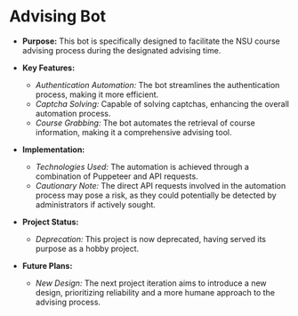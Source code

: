 # Advising Bot

- **Purpose:** This bot is specifically designed to facilitate the NSU course advising process during the designated advising time.

- **Key Features:**
  - *Authentication Automation:* The bot streamlines the authentication process, making it more efficient.
  - *Captcha Solving:* Capable of solving captchas, enhancing the overall automation process.
  - *Course Grabbing:* The bot automates the retrieval of course information, making it a comprehensive advising tool.

- **Implementation:**
  - *Technologies Used:* The automation is achieved through a combination of Puppeteer and API requests.
  - *Cautionary Note:* The direct API requests involved in the automation process may pose a risk, as they could potentially be detected by administrators if actively sought.

- **Project Status:**
  - *Deprecation:* This project is now deprecated, having served its purpose as a hobby project.

- **Future Plans:**
  - *New Design:* The next project iteration aims to introduce a new design, prioritizing reliability and a more humane approach to the advising process.
